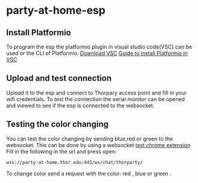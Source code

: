 # party-at-home-esp

## Install Platformio
To program the esp the platformio plugin in visual studio code(VSC) can be used or the CLI of Platformio.
[Download VSC](https://code.visualstudio.com/download)
[Guide to install Platformio in VSC](https://docs.platformio.org/en/latest/integration/ide/vscode.html#ide-vscode)

## Upload and test connection
Upload it to the esp and connect to Thorpary access point and fill in your wifi credentials.
To test the connection the serial monitor can be opened and viewed to see if the esp is connected to the websocket.

## Testing the color changing
You can test the color changing by sending blue,red or green to the websocket.
This can be done by using a websocket [test chrome extension](https://chrome.google.com/webstore/detail/websocket-test-client/fgponpodhbmadfljofbimhhlengambbn)
Fill in the following in the url and press open:
```
wss://party-at-home.thor.edu:443/ws/chat/thorparty/
```
To change color send a request with the color: red , blue or green . 
